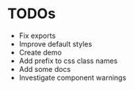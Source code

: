 # TODOs

- Fix exports
- Improve default styles
- Create demo
- Add prefix to css class names
- Add some docs
- Investigate component warnings
